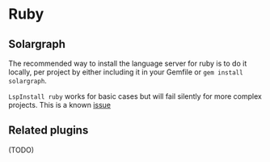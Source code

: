 # Ruby

## Solargraph

The recommended way to install the language server for ruby is to do it locally, per project by either including it in your Gemfile or `gem install solargraph`.  

`LspInstall ruby` works for basic cases but will fail silently for more complex projects.  This is a known [issue](https://github.com/LunarVim/LunarVim/issues/945)

## Related plugins

(TODO)
